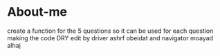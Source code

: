 # About-me

create a function for the 5 questions so it can be used for each question making the code DRY edit by driver ashrf obeidat and navigator moayad alhaj
